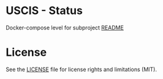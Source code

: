 # USCIS - Status

Docker-compose level for subproject [README](uscis_service/README.md)

# License

See the [LICENSE](LICENSE.md) file for license rights and limitations (MIT).
